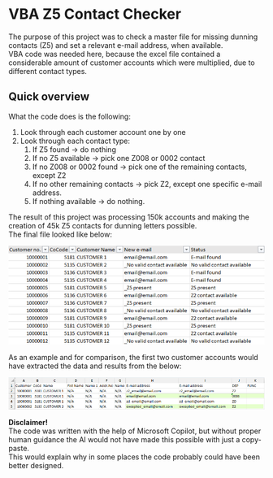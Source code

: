 # VBA Z5 Contact Checker

The purpose of this project was to check a master file for missing dunning contacts (Z5) and set a relevant e-mail address, when available.<br>
VBA code was needed here, because the excel file contained a considerable amount of customer accounts which were multiplied, due to different contact types.

## Quick overview

What the code does is the following:
1. Look through each customer account one by one
2. Look through each contact type:
    1. If Z5 found &rarr; do nothing
    2. If no Z5 available &rarr; pick one Z008 or 0002 contact
    3. If no Z008 or 0002 found &rarr; pick one of the remaining contacts, except Z2
    4. If no other remaining contacts &rarr; pick Z2, except one specific e-mail address.
    5. If nothing available &rarr; do nothing.

The result of this project was processing 150k accounts and making the creation of 45k Z5 contacts for dunning letters possible.<br>
The final file looked like below:

![Final result](assets/result.png)

As an example and for comparison, the first two customer accounts would have extracted the data and results from the below:

![Data](assets/data.png)

**Disclaimer!**<br>
The code was written with the help of Microsoft Copilot, but without proper human guidance the AI would not have made this possible with just a copy-paste.<br>
This would explain why in some places the code probably could have been better designed.